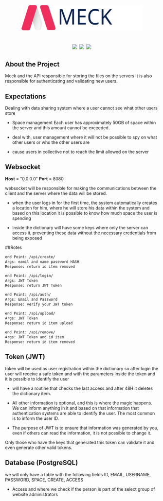 <h1 align="center">
<p align="center"><a href="#" target="_blank"><img src="doc/logo.svg" width="400"></a></p>
  <p align="center">
  <img src="https://img.shields.io/badge/Metronic-1.0-red">
  <img src="https://img.shields.io/badge/Aiohttp-3.8.10-green">
  <img src="https://img.shields.io/badge/jwt-1.3.1-purple">
</h1>

## About the Project

Meck and the API responsible for storing the files on the servers
It is also responsible for authenticating and validating new users.

## Expectations

Dealing with data sharing system where a user cannot see what other users store

-  Space management Each user has approximately 50GB of space within the server and this amount cannot be exceeded.

-  deal with, user management where it will not be possible to spy on what other users or who the other users are

-  cause users in collective not to reach the limit allowed on the server

## Websocket
**Host**  = "0.0.0.0"
**Port**  = 8080

websocket will be responsible for making the communications between the client and the server where the data will be stored.

- when the user logs in for the first time, the system automatically creates a location for him, where he will store his data within the system and based on this location it is possible to know how much space the user is spending

 - Inside the dictionary will have some keys where only the server can access it, preventing these data without the necessary credentials from being exposed

##Rotes
```
end Point: /api/create/
Args: eamil and name password HASH
Response: return id item removed 
```

```
end Point: /api/login/
Args: JWT Token
Response: return JWT Token 
```

```
end Point: /api/auth/
Args: Email and Password
Response: verify your JWT token
```

```
end Point: /api/upload/
Args: JWT Token
Response: return id item upload 
```

```
end Point: /api/remove/
Args: JWT Token and id item
Response: return id item removed 
```

## Token (JWT) 
token will be used as user registration within the dictionary so after login the user will receive a safe token and with the parameters inside the token and it is possible to identify the user

- will have a routine that checks the last access and after 48H it deletes the dictionary item.

- All other information is optional, and this is where the magic happens. We can inform anything in it and based on that information that authentication systems are able to identify the user. The most common is to inform the user ID.

- The purpose of JWT is to ensure that information was generated by you, even if others can read the information, it is not possible to change it.

Only those who have the keys that generated this token can validate it and even generate other valid tokens.

## Database (PostgreSQL)
we will only have a table with the following fields
ID, EMAIL, USERNAME, PASSWORD, SPACE, CREATE, ACCESS

- Access and where we check if the person is part of the select group of website administrators